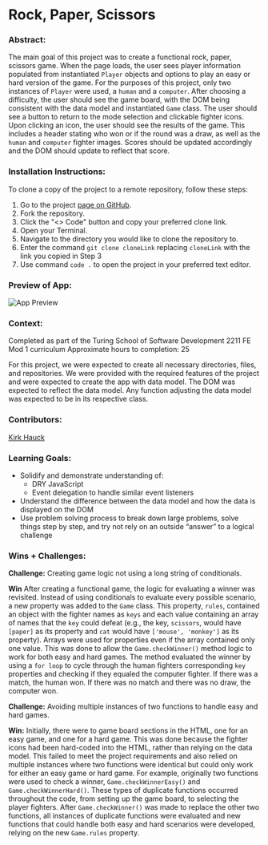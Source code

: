 # Rock, Paper, Scissors

### Abstract:

The main goal of this project was to create a functional rock, paper, scissors game. When the page loads, the user sees player information populated from instantiated `Player` objects and options to play an easy or hard version of the game. For the purposes of this project, only two instances of `Player` were used, a `human` and a `computer`. After choosing a difficulty, the user should see the game board, with the DOM being consistent with the data model and instantiated `Game` class. The user should see a button to return to the mode selection and clickable fighter icons. Upon clicking an icon, the user should see the results of the game. This includes a header stating who won or if the round was a draw, as well as the `human` and `computer` fighter images. Scores should be updated accordingly and the DOM should update to reflect that score.

### Installation Instructions:

To clone a copy of the project to a remote repository, follow these steps:

1. Go to the project [page on GitHub]().
1. Fork the repository.
1. Click the "<> Code" button and copy your preferred clone link.
1. Open your Terminal.
1. Navigate to the directory you would like to clone the repository to.
1. Enter the command `git clone cloneLink` replacing `cloneLink` with the link you copied in Step 3
1. Use command `code .` to open the project in your preferred text editor.

### Preview of App:

![App Preview](https://media.giphy.com/media/48JsoYVgbj2p2W0JDH/giphy.gif)

### Context:

Completed as part of the Turing School of Software Development 2211 FE Mod 1 curriculum
Approximate hours to completion: 25

For this project, we were expected to create all necessary directories, files, and repositories. We were provided with the required features of the project and were expected to create the app with data model. The DOM was expected to reflect the data model. Any function adjusting the data model was expected to be in its respective class.

### Contributors:

[Kirk Hauck](https://github.com/kirkhauck)

### Learning Goals:

- Solidify and demonstrate understanding of:
  - DRY JavaScript
  - Event delegation to handle similar event listeners
- Understand the difference between the data model and how the data is displayed on the DOM
- Use problem solving process to break down large problems, solve things step by step, and try not rely on an outside “answer” to a logical challenge

### Wins + Challenges:

**Challenge:**
Creating game logic not using a long string of conditionals.

**Win**
After creating a functional game, the logic for evaluating a winner was revisited. Instead of using conditionals to evaluate every possible scenario, a new property was added to the `Game` class. This property, `rules`, contained an object with the fighter names as `keys` and each value containing an array of names that the `key` could defeat (e.g., the key, `scissors`, would have `[paper]` as its property and `cat` would have `['mouse', 'monkey']` as its property). Arrays were used for properties even if the array contained only one value. This was done to allow the `Game.checkWinner()` method logic to work for both easy and hard games. The method evaluated the winner by using a `for loop` to cycle through the human fighters corresponding `key` properties and checking if they equaled the computer fighter. If there was a match, the human won. If there was no match and there was no draw, the computer won.

**Challenge:**
Avoiding multiple instances of two functions to handle easy and hard games.

**Win:**
Initially, there were to game board sections in the HTML, one for an easy game, and one for a hard game. This was done because the fighter icons had been hard-coded into the HTML, rather than relying on the data model. This failed to meet the project requirements and also relied on multiple instances where two functions were identical but could only work for either an easy game or hard game. For example, originally two functions were used to check a winner, `Game.checkWinnerEasy()` and `Game.checkWinnerHard()`. These types of duplicate functions occurred throughout the code, from setting up the game board, to selecting the player fighters. After `Game.checkWinner()` was made to replace the other two functions, all instances of duplicate functions were evaluated and new functions that could handle both easy and hard scenarios were developed, relying on the new `Game.rules` property.